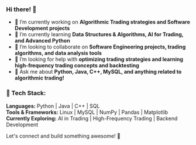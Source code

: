 ### Hi there! 👋  

- 🔭 I’m currently working on **Algorithmic Trading strategies and Software Development projects**  
- 🌱 I’m currently learning **Data Structures & Algorithms, AI for Trading, and Advanced Python**  
- 👯 I’m looking to collaborate on **Software Engineering projects, trading algorithms, and data analysis tools**  
- 🤔 I’m looking for help with **optimizing trading strategies and learning high-frequency trading concepts and backtesting**  
- 💬 Ask me about **Python, Java, C++, MySQL, and anything related to algorithmic trading!**    

### 🚀 Tech Stack:  
**Languages:** Python | Java | C++ | SQL  
**Tools & Frameworks:** Linux | MySQL | NumPy | Pandas | Matplotlib  
**Currently Exploring:** AI in Trading | High-Frequency Trading | Backend Development  

Let's connect and build something awesome! 🚀
